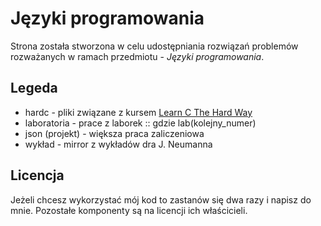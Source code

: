 Języki programowania
====================

Strona została stworzona w celu udostępniania rozwiązań problemów rozważanych w ramach przedmiotu - *Języki programowania*.

Legeda
------
* hardc - pliki związane z kursem [Learn C The Hard Way](http://c.learncodethehardway.org/book/)
* laboratoria - prace z laborek :: gdzie lab(kolejny_numer)
* json (projekt) - większa praca zaliczeniowa
* wykład - mirror z wykładów dra J. Neumanna

Licencja
--------
Jeżeli chcesz wykorzystać mój kod to zastanów się dwa razy i napisz do mnie.
Pozostałe komponenty są na licencji ich właścicieli.
 